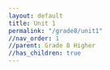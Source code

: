```yaml
---
layout: default
title: Unit 1
permalink: "/grade8/unit1"
//nav_order: 1
//parent: Grade 8 Higher
//has_children: true
---
```

